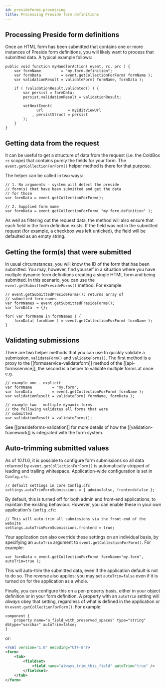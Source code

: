 ```yaml
---
id: presideforms-processing
title: Processing Preside form definitions
---
```


## Processing Preside form definitions

Once an HTML form has been submitted that contains one or more instances of Preside form definitions, you will likely want to process that submitted data. A typical example follows:

```luceescript
public void function myHandlerAction( event, rc, prc ) {
	var formName         = "my.form.definition";
	var formData         = event.getCollectionForForm( formName );
	var validationResult = validateForm( formName, formData );

	if ( !validationResult.validated() ) {
		var persist = formData;
		persist.validationResult = validationResult;

		setNextEvent(
			  url           = myEditViewUrl
			, persistStruct = persist
		);
	}
}
```

## Getting data from the request

It can be useful to get a structure of data from the request (i.e. the ColdBox `rc` scope) that contains purely the fields for your form. The `event.getCollectionForForm()` helper method is there for that purpose.

The helper can be called in two ways:

```luceescript
// 1. No arguments - system will detect the preside
// form(s) that have been submitted and get the data
// for those
var formData = event.getCollectionForForm();

// 2. Supplied form name
var formData = event.getCollectionForForm( "my.form.definition" );
```

As well as filtering out the request data, the method will also ensure that each field in the form definition exists. If the field was not in the submitted request (for example, a checkbox was left unticked), the field will be defaulted as an empty string.

## Getting the form(s) that were submitted

In usual circumstances, you will know the ID of the form that has been submitted. You may, however, find yourself in a situation where you have multiple dynamic form definitions creating a single HTML form and being submitted. In this scenario, you can use the `event.getSubmittedPresideForms()` method. For example:

```luceescript
// event.getSubmittedPresideForms(): returns array of
// submitted form names
var formNames = event.getSubmittedPresideForms();
var formData  = {};

for( var formName in formNames ) {
	formData[ formName ] = event.getCollectionForForm( formName );
}
```

## Validating submissions

There are two helper methods that you can use to quickly validate a submission, `validateForm()` and `validateForms()`. The first method is a proxy to the [[formsservice-validateform]] method of the [[api-formsservice]], the second is a helper to validate multiple forms at once. e.g.

```luceescript
// example one - explicit
var formName         = "my.form";
var formData         = event.getCollectionForForm( formName );
var validationResult = validateForm( formName, formData );

// example two - multiple dynamic forms
// the following validates all forms that were
// submitted
var validationResult = validateForms();
```

See [[presideforms-validation]] for more details of how the [[validation-framework]] is integrated with the form system.


## Auto-trimming submitted values

As of 10.11.0, it is possible to configure form submissions so all data returned by `event.getCollectionForForm()` is automatically stripped of leading and trailing whitespace. Application-wide configuration is set in `Config.cfc`:

```luceescript
// default settings in core Config.cfc
settings.autoTrimFormSubmissions = { admin=false, frontend=false };
```

By default, this is turned off for both admin and front-end applications, to maintain the existing behaviour. However, you can enable these in your own application's `Config.cfc`:

```luceescript
// This will auto-trim all submissions via the front-end of the website
settings.autoTrimFormSubmissions.frontend = true;
```

Your application can also override these settings on an individual basis, by specifying an `autoTrim` argument to `event.getCollectionForForm()`. For example:

```luceescript
var formData = event.getCollectionForForm( formName="my.form", autoTrim=true );
```

This will auto-trim the submitted data, even if the application default is not to do so. The reverse also applies: you may set `autoTrim=false` even if it is turned on for the application as a whole.

Finally, you can configure this on a per-property basis, either in your object definition or in your form definition. A property with an `autoTrim` setting will *always* obey that setting, regardless of what is defined in the application or in `event.getCollectionForForm()`. For example:

```luceescript
component {
	property name="a_field_with_preserved_spaces" type="string" dbtype="varchar" autoTrim=false;
}
```

or:

```xml
<?xml version="1.0" encoding="UTF-8"?>
<form>
	<tab>
		<fieldset>
			<field name="always_trim_this_field" autoTrim="true" />
		</fieldset>
	</tab>
</form>
```
